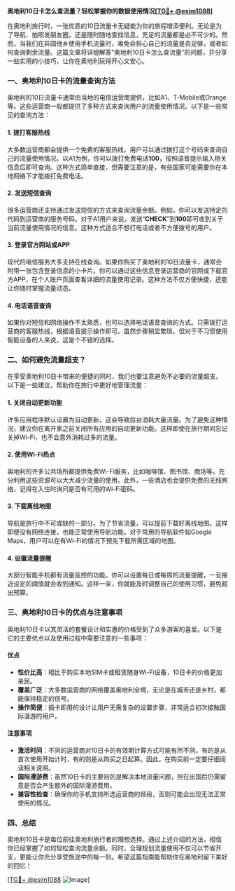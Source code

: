 **奥地利10日卡怎么查流量？轻松掌握你的数据使用情况[[TG💪+ @esim1088](https://t.me/s/esim1088)]**

在奥地利旅行时，一张优质的10日流量卡无疑能为你的旅程增添便利。无论是为了导航、拍照发朋友圈，还是随时随地查找信息，充足的流量都是必不可少的。然而，当我们在异国他乡使用手机流量时，难免会担心自己的流量是否足够，或者如何查询剩余流量。这篇文章将详细解答“奥地利10日卡怎么查流量”的问题，并分享一些实用的小技巧，让你在奥地利玩得开心又安心。

### **一、奥地利10日卡的流量查询方法**

奥地利的10日流量卡通常由当地的电信运营商提供，比如A1、T-Mobile或Orange等。这些运营商一般都提供了多种方式来查询用户的流量使用情况。以下是一些常见的查询方法：

#### **1. 拨打客服热线**
大多数运营商都会提供一个免费的客服热线，用户可以通过拨打这个号码来查询自己的流量使用情况。以A1为例，你可以拨打免费电话**100**，按照语音提示输入相关信息后即可查询。这种方式简单直接，但需要注意的是，有些国家可能需要你在本地网络下才能拨打免费电话。

#### **2. 发送短信查询**
很多运营商还支持通过发送短信的方式来查询流量余额。例如，你可以发送特定的代码到运营商的服务号码。对于A1用户来说，发送“**CHECK**”到**100**即可收到关于当前流量使用情况的信息。这种方式适合不想打电话或者不方便拨号的用户。

#### **3. 登录官方网站或APP**
现代的电信服务大多支持在线查询。如果你购买了奥地利的10日流量卡，通常会附带一张包含登录信息的小卡片。你可以通过这些信息登录运营商的官网或下载官方APP，在个人账户页面查看详细的流量使用记录。这种方法不仅方便快捷，还能让你随时掌握流量动态。

#### **4. 电话语音查询**
如果你对短信和网络操作不太熟悉，也可以选择电话语音查询的方式。只需拨打运营商的客服热线，根据语音提示操作即可。虽然步骤稍显繁琐，但对于不习惯使用智能设备的人来说，这是个不错的选择。

### **二、如何避免流量超支？**

在享受奥地利10日卡带来的便捷的同时，我们也要注意避免不必要的流量超支。以下是一些建议，帮助你在旅行中更好地管理流量：

#### **1. 关闭自动更新功能**
许多应用程序默认设置为自动更新，这会导致后台消耗大量流量。为了避免这种情况，建议你在离开家之前关闭所有应用的自动更新功能。这样即使在旅行期间忘记关掉Wi-Fi，也不会意外消耗过多的流量。

#### **2. 使用Wi-Fi热点**
奥地利的许多公共场所都提供免费Wi-Fi服务，比如咖啡馆、图书馆、商场等。充分利用这些资源可以大大减少流量的使用。此外，一些酒店也会提供免费的无线网络，记得在入住时询问是否有可用的Wi-Fi密码。

#### **3. 下载离线地图**
导航是旅行中不可或缺的一部分。为了节省流量，可以提前下载好离线地图。这样即便没有网络连接，也能正常使用导航功能。对于常用的导航软件如Google Maps，用户可以在有Wi-Fi的情况下预先下载所需区域的地图。

#### **4. 设置流量提醒**
大部分智能手机都有流量监控的功能。你可以设置每日或每周的流量提醒，一旦接近设定的阈值就会收到通知。这样一来，你就能及时调整自己的使用习惯，避免超出预算。

### **三、奥地利10日卡的优点与注意事项**

奥地利10日卡以其灵活的套餐设计和实惠的价格受到了众多游客的喜爱。以下是它的主要优点以及使用过程中需要注意的一些事项：

#### **优点**
- **性价比高**：相比于购买本地SIM卡或租赁随身Wi-Fi设备，10日卡的价格更加亲民。
- **覆盖广泛**：大多数运营商的网络覆盖奥地利全境，无论是在城市还是乡村，都能保持稳定的信号。
- **操作简便**：插卡即用的设计让用户无需复杂的设置步骤，非常适合初次接触国际漫游的用户。

#### **注意事项**
- **激活时间**：不同的运营商对10日卡的有效期计算方式可能有所不同。有的是从首次使用开始计时，有的则是从购买之日起算。因此，在购买前一定要仔细阅读相关说明。
- **国际漫游费**：虽然10日卡的主要目的是解决本地流量问题，但在出国后仍需留意是否会产生额外的国际漫游费用。
- **兼容性检查**：确保你的手机支持所选运营商的频段，否则可能会出现无法正常使用的情况。

### **四、总结**

奥地利10日卡是每位前往奥地利旅行者的理想选择。通过上述介绍的方法，相信你已经掌握了如何轻松查询流量余额。同时，合理规划流量使用不仅可以节省开支，更能让你充分享受旅途中的每一刻。希望这篇指南能帮助你在奥地利留下美好的回忆！

[[TG💪+ @esim1088](https://t.me/s/esim1088) ![Image](https://i.postimg.cc/4NQfJmqS/Snipaste-2025-05-13-00-14-12.png)]